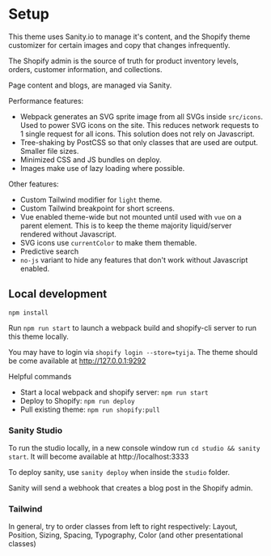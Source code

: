 # Setup

This theme uses Sanity.io to manage it's content, and the Shopify theme customizer for certain images and copy that changes infrequently.

The Shopify admin is the source of truth for product inventory levels, orders, customer information, and collections.

Page content and blogs, are managed via Sanity.

Performance features:

- Webpack generates an SVG sprite image from all SVGs inside `src/icons`. Used to power SVG icons on the site. This reduces network requests to 1 single request for all icons. This solution does not rely on Javascript.
- Tree-shaking by PostCSS so that only classes that are used are output. Smaller file sizes.
- Minimized CSS and JS bundles on deploy.
- Images make use of lazy loading where possible.

Other features:

- Custom Tailwind modifier for `light` theme.
- Custom Tailwind breakpoint for short screens.
- Vue enabled theme-wide but not mounted until used with `vue` on a parent element. This is to keep the theme majority liquid/server rendered without Javascript.
- SVG icons use `currentColor` to make them themable.
- Predictive search
- `no-js` variant to hide any features that don't work without Javascript enabled.

## Local development

```
npm install
```

Run `npm run start` to launch a webpack build and shopify-cli server to run this theme locally.

You may have to login via `shopify login --store=tyija`. The theme should be come available at http://127.0.0.1:9292

Helpful commands

- Start a local webpack and shopify server: `npm run start`
- Deploy to Shopify: `npm run deploy`
- Pull existing theme: `npm run shopify:pull`

### Sanity Studio

To run the studio locally, in a new console window run `cd studio && sanity start`. It will become available at http://localhost:3333

To deploy sanity, use `sanity deploy` when inside the `studio` folder.

Sanity will send a webhook that creates a blog post in the Shopify admin.

### Tailwind

In general, try to order classes from left to right respectively: Layout, Position, Sizing, Spacing, Typography, Color (and other presentational classes)
